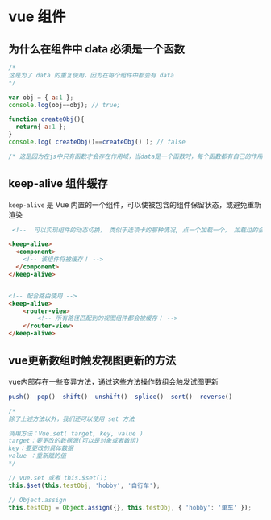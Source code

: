 # vue 组件

## 为什么在组件中 data 必须是一个函数

```javascript
/*
这是为了 data 的重复使用，因为在每个组件中都会有 data
*/

var obj = { a:1 };
console.log(obj==obj); // true;

function createObj(){
  return{ a:1 };
}
console.log( createObj()==createObj() ); // false

/* 这是因为在js中只有函数才会存在作用域，当data是一个函数时，每个函数都有自己的作用域，是独立的个体 */
```



## keep-alive 组件缓存

`keep-alive` 是 Vue 内置的一个组件，可以使被包含的组件保留状态，或避免重新渲染

```html
 <!--  可以实现组件的动态切换， 类似于选项卡的那种情况, 点一个加载一个， 加载过的会有缓存 -->

<keep-alive>
  <component>
    <!-- 该组件将被缓存！ -->
  </component>
</keep-alive>


<!-- 配合路由使用 -->
<keep-alive>
    <router-view>
        <!-- 所有路径匹配到的视图组件都会被缓存！ -->
    </router-view>
</keep-alive>

```



## vue更新数组时触发视图更新的方法

vue内部存在一些变异方法，通过这些方法操作数组会触发试图更新

```javascript
push()  pop()  shift()  unshift()  splice()  sort()  reverse()
```

```javascript
/* 
除了上述方法以外，我们还可以使用 set 方法

调用方法：Vue.set( target, key, value )
target：要更改的数据源(可以是对象或者数组)
key：要更改的具体数据
value ：重新赋的值
*/

// vue.set 或者 this.$set();
this.$set(this.testObj, 'hobby', '自行车');

// Object.assign
this.testObj = Object.assign({}, this.testObj, { 'hobby': '单车' });

```

